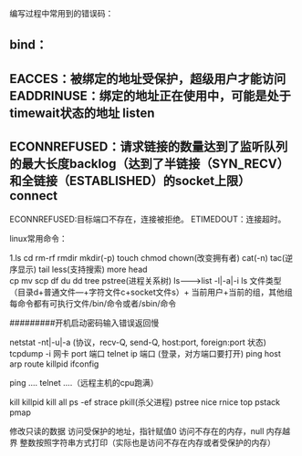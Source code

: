 编写过程中常用到的错误码：

bind：
-------------------------------------
EACCES：被绑定的地址受保护，超级用户才能访问
EADDRINUSE：绑定的地址正在使用中，可能是处于timewait状态的地址
listen
------------------------------------
ECONNREFUSED：请求链接的数量达到了监听队列的最大长度backlog（达到了半链接（SYN_RECV）和全链接（ESTABLISHED）的socket上限）
connect
------------------------------------
ECONNREFUSED:目标端口不存在，连接被拒绝。
ETIMEDOUT：连接超时。


linux常用命令：

1.ls cd rm-rf rmdir mkdir(-p) touch chmod chown(改变拥有者) 
cat(-n) tac(逆序显示)  tail less(支持搜索) more head  
cp mv scp df du dd tree pstree(进程关系树)
ls--->list  -l|-a|-i
ls  文件类型（目录d+普通文件—+字符文件c+socket文件s）+ 当前用户+当前的组，其他组 
每命令都有可执行文件/bin/命令或者/sbin/命令    

#########开机启动密码输入错误返回慢


netstat -nt|-u|-a (协议，recv-Q, send-Q, host:port, foreign:port 状态) 
tcpdump -i 网卡 port 端口
telnet ip 端口 (登录，对方端口要打开) 
ping 
host  
arp 
route 
killpid 
ifconfig


ping .... telnet ....（远程主机的cpu跑满） 


kill
killpid
kill all
ps -ef
strace 
pkill(杀父进程)
pstree
nice
rnice
top
pstack
pmap

修改只读的数据
访问受保护的地址，指针赋值0
访问不存在的内存，null
内存越界
整数按照字符串方式打印（实际也是访问不存在内存或者受保护的内存）



 


